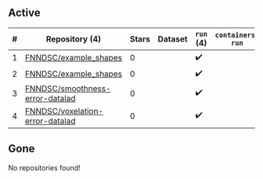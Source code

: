 ## Active
| # | Repository (4) | Stars | Dataset | `run` (4) | `containers-run` |
| --- | --- | --- | --- | --- | --- |
| 1 | [FNNDSC/example_shapes](https://github.com/FNNDSC/example_shapes) | 0 |  | :heavy_check_mark: |  |
| 2 | [FNNDSC/example_shapes](https://github.com/FNNDSC/example_shapes) | 0 |  | :heavy_check_mark: |  |
| 3 | [FNNDSC/smoothness-error-datalad](https://github.com/FNNDSC/smoothness-error-datalad) | 0 |  | :heavy_check_mark: |  |
| 4 | [FNNDSC/voxelation-error-datalad](https://github.com/FNNDSC/voxelation-error-datalad) | 0 |  | :heavy_check_mark: |  |

## Gone
No repositories found!

